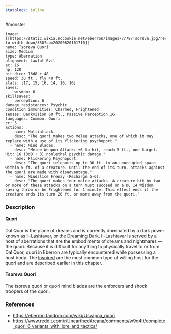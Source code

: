 ```yaml
---
statblock: inline
---
```

#monster 

```statblock
image: [[https://static.wikia.nocookie.net/eberron/images/7/78/Tsoreva.jpg/revision/latest/scale-to-width-down/350?cb=20200820101710]]
name: Tsoreva Quori
size: Medium
type: Aberration
alignment: Lawful Evil
ac: 16
hp: 120
hit_dice: 16d8 + 48
speed: 30 ft., fly 40 ft.
stats: [17, 15, 16, 14, 16, 16]
saves:
  - wisdom: 6
skillsaves:
  - perception: 6
damage_resistances: Psychic
condition_immunities: Charmed, Frightened
senses: Darkvision 60 ft., Passive Perception 16
languages: Common, Quori
cr: 5
actions:
  - name: Multiattack.
    desc: "The quori makes two melee attacks, one of which it may replace with a use of its flickering psychoport."
  - name: Mind Blades.
    desc: "Melee Weapon Attack: +6 to hit, reach 5 ft., one target. Hit: 16 (3d8 + 3) nonlethal psychic damage."
  - name: Flickering Psychoport.
    desc: "The quori teleports up to 30 ft. to an unoccupied space within 5 ft. of a creature. Until the end of its turn, attacks against the quori are made with disadvantage."
  - name: Mindslice Frenzy (Recharge 5-6).
    desc: "The quori makes four melee attacks. A creature hit by two or more of these attacks on a turn must succeed on a DC 14 Wisdom saving throw or be Frightened for 1 minute. This effect ends if the creature ends its turn 20 ft. or more away from the quori."
```

### Description

#### Quori

Dal Quor is the plane of dreams and is currently dominated by a dark power known as il-Lashtavar, or the Dreaming Dark. Il-Lashtavar is served by a host of aberrations that are the embodiments of dreams and nightmares — the quori. Because it is difficult for anything to physically travel to or from Dal Quor, quori in Eberron are typically encountered while possessing a host body. The [Inspired](https://www.dndbeyond.com/monsters/489058-inspired) are the most common type of willing host for the quori and are described earlier in this chapter.

#### Tsoreva Quori

The tsoreva quori or quori mind blades are the enforcers and shock troopers of the quori.

### References

* https://eberron.fandom.com/wiki/Usvapna_quori
* https://www.reddit.com/r/UnearthedArcana/comments/w9q4lt/complete_quori_6_variants_with_lore_and_tactics/